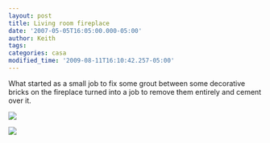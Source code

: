 ```yaml
---
layout: post
title: Living room fireplace
date: '2007-05-05T16:05:00.000-05:00'
author: Keith
tags:
categories: casa
modified_time: '2009-08-11T16:10:42.257-05:00'
---
```

What started as a small job to fix some grout between some decorative
bricks on the fireplace turned into a job to remove them entirely and
cement over it.

[![]({{site.baseurl}}/assets/images/IMG_4000.JPG)]({{site.baseurl}}/assets/images/IMG_4000.JPG)

[![]({{site.baseurl}}/assets/images/IMG_4002.JPG)]({{site.baseurl}}/assets/images/IMG_4002.JPG)
